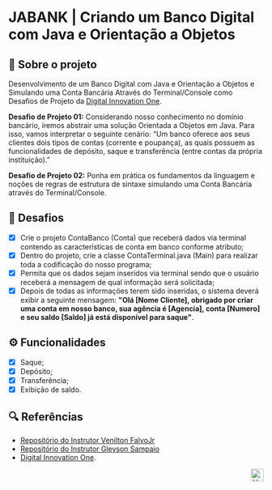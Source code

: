 # JABANK | Criando um Banco Digital com Java e Orientação a Objetos

## 🏦 Sobre o projeto

Desenvolvimento de um Banco Digital com Java e Orientação a Objetos e Simulando uma Conta Bancária Através do Terminal/Console como Desafios de Projeto
da [Digital Innovation One](https://www.dio.me/).

**Desafio de Projeto 01:** Considerando nosso conhecimento no domínio bancário, iremos abstrair uma solução Orientada a
Objetos em Java. Para isso, vamos interpretar o seguinte cenário: “Um banco oferece aos seus clientes dois tipos de
contas (corrente e poupança), as quais possuem as funcionalidades de depósito, saque e transferência (entre contas da
própria instituição).”

**Desafio de Projeto 02:** Ponha em prática os fundamentos da linguagem e noções de regras de estrutura de sintaxe simulando uma Conta Bancária através do Terminal/Console.

## 🚀 Desafios

- [x] Crie o projeto ContaBanco (Conta) que receberá dados via terminal contendo as características de conta em banco conforme atributo;
- [x] Dentro do projeto, crie a classe ContaTerminal.java (Main) para realizar toda a codificação do nosso programa;
- [x] Permita que os dados sejam inseridos via terminal sendo que o usuário receberá a mensagem de qual informação será solicitada;
- [x] Depois de todas as informações terem sido inseridas, o sistema deverá exibir a seguinte mensagem:
  **"Olá [Nome Cliente], obrigado por criar uma conta em nosso banco, sua agência é [Agencia], conta [Numero] e seu saldo [Saldo] já está disponível para saque"**.

## ⚙ Funcionalidades

- [x] Saque;
- [x] Depósito;
- [x] Transferência;
- [x] Exibição de saldo.

## 🔍 Referências

- [Repositório do Instrutor Venilton FalvoJr](https://github.com/falvojr/lab-banco-digital-oo)
- [Repositório do Instrutor Gleyson Sampaio](https://github.com/digitalinnovationone/trilha-java-basico/tree/main/desafios/sintaxe)
- [Digital Innovation One](https://www.dio.me/).

<div align="right">
  <a href="#top">
    <img alt="Up" height="25" src="https://raw.githubusercontent.com/FortAwesome/Font-Awesome/6.x/svgs/solid/angle-up.svg">
  </a>
</div>

